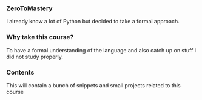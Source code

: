 ### ZeroToMastery
I already know a lot of Python but decided to take a formal approach.

### Why take this course?
To have a formal understanding of the language and also catch up on stuff I did not study properly.

### Contents
This will contain a bunch of snippets and small projects related to this course